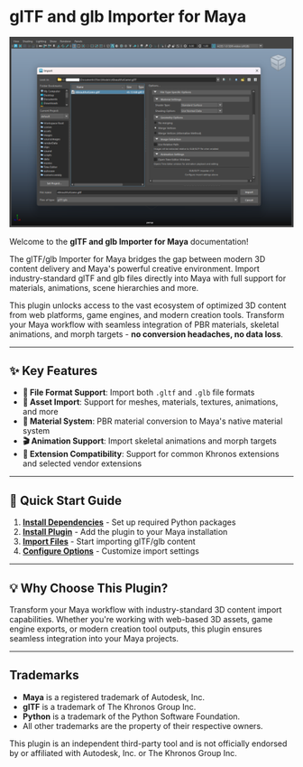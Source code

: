 # glTF and glb Importer for Maya

![Screenshot](img/image_home.png)

Welcome to the **glTF and glb Importer for Maya** documentation!

The glTF/glb Importer for Maya bridges the gap between modern 3D content delivery and Maya's powerful creative environment. Import industry-standard glTF and glb files directly into Maya with full support for materials, animations, scene hierarchies and more.

This plugin unlocks access to the vast ecosystem of optimized 3D content from web platforms, game engines, and modern creation tools. Transform your Maya workflow with seamless integration of PBR materials, skeletal animations, and morph targets - **no conversion headaches, no data loss**.

---

## ✨ Key Features

- **📁 File Format Support**: Import both `.gltf` and `.glb` file formats
- **🎯 Asset Import**: Support for meshes, materials, textures, animations, and more
- **🎨 Material System**: PBR material conversion to Maya's native material system  
- **🎬 Animation Support**: Import skeletal animations and morph targets
- **🔧 Extension Compatibility**: Support for common Khronos extensions and selected vendor extensions

---

## 🚀 Quick Start Guide

1. **[Install Dependencies](dependencies_installation.md)** - Set up required Python packages
2. **[Install Plugin](plugin_installation.md)** - Add the plugin to your Maya installation  
3. **[Import Files](importing_gltf_glb_file.md)** - Start importing glTF/glb content
4. **[Configure Options](file_type_specific_options.md)** - Customize import settings

---

## 💡 Why Choose This Plugin?

Transform your Maya workflow with industry-standard 3D content import capabilities. Whether you're working with web-based 3D assets, game engine exports, or modern creation tool outputs, this plugin ensures seamless integration into your Maya projects.

---

## Trademarks

- **Maya** is a registered trademark of Autodesk, Inc.
- **glTF** is a trademark of The Khronos Group Inc.
- **Python** is a trademark of the Python Software Foundation.
- All other trademarks are the property of their respective owners.

This plugin is an independent third-party tool and is not officially endorsed by or affiliated with Autodesk, Inc. or The Khronos Group Inc.



